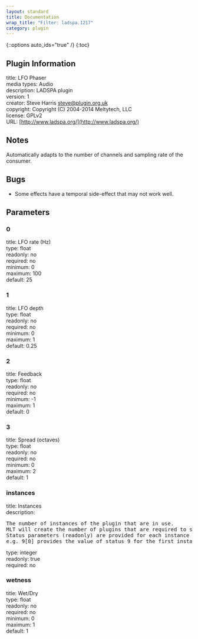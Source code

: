 ```yaml
---
layout: standard
title: Documentation
wrap_title: "Filter: ladspa.1217"
category: plugin
---
```

{::options auto_ids="true" /}
{:toc}

## Plugin Information

title: LFO Phaser  
media types:
Audio  
description: LADSPA plugin  
version: 1  
creator: Steve Harris <steve@plugin.org.uk>  
copyright: Copyright (C) 2004-2014 Meltytech, LLC  
license: GPLv2  
URL: [http://www.ladspa.org/](http://www.ladspa.org/)  

## Notes

Automatically adapts to the number of channels and sampling rate of the consumer.
## Bugs

* Some effects have a temporal side-effect that may not work well.

## Parameters

### 0

title: LFO rate (Hz)    
type: float  
readonly: no  
required: no  
minimum: 0  
maximum: 100  
default: 25  

### 1

title: LFO depth    
type: float  
readonly: no  
required: no  
minimum: 0  
maximum: 1  
default: 0.25  

### 2

title: Feedback    
type: float  
readonly: no  
required: no  
minimum: -1  
maximum: 1  
default: 0  

### 3

title: Spread (octaves)    
type: float  
readonly: no  
required: no  
minimum: 0  
maximum: 2  
default: 1  

### instances

title: Instances    
description:
<pre>
The number of instances of the plugin that are in use.
MLT will create the number of plugins that are required to support the number of audio channels.
Status parameters (readonly) are provided for each instance and are accessed by specifying the instance number after the identifier (starting at zero).
e.g. 9[0] provides the value of status 9 for the first instance.
</pre>
type: integer  
readonly: true  
required: no  

### wetness

title: Wet/Dry    
type: float  
readonly: no  
required: no  
minimum: 0  
maximum: 1  
default: 1  

